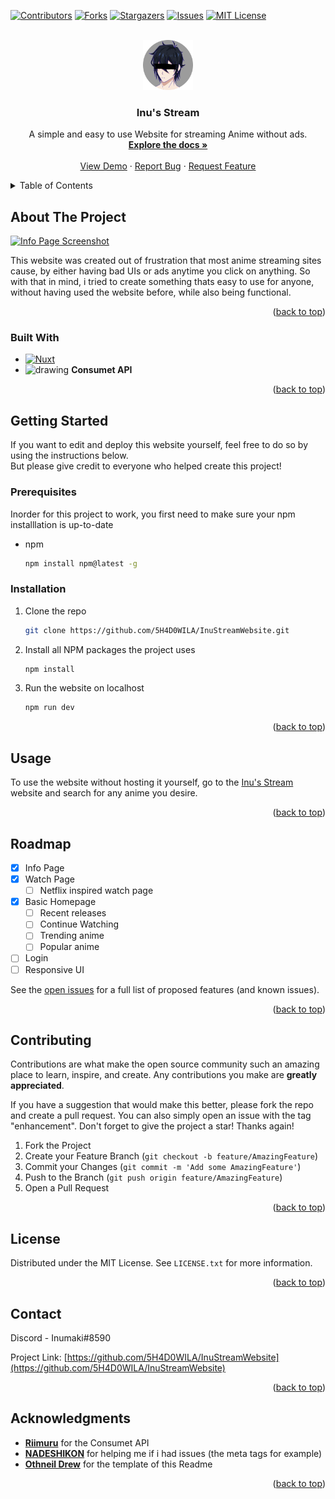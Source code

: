 <!-- Improved compatibility of back to top link: See: https://github.com/othneildrew/Best-README-Template/pull/73 -->
<a name="readme-top"></a>
<!--
*** Thanks for checking out the Best-README-Template. If you have a suggestion
*** that would make this better, please fork the repo and create a pull request
*** or simply open an issue with the tag "enhancement".
*** Don't forget to give the project a star!
*** Thanks again! Now go create something AMAZING! :D
-->



<!-- PROJECT SHIELDS -->
<!--
*** I'm using markdown "reference style" links for readability.
*** Reference links are enclosed in brackets [ ] instead of parentheses ( ).
*** See the bottom of this document for the declaration of the reference variables
*** for contributors-url, forks-url, etc. This is an optional, concise syntax you may use.
*** https://www.markdownguide.org/basic-syntax/#reference-style-links
-->
[![Contributors][contributors-shield]][contributors-url]
[![Forks][forks-shield]][forks-url]
[![Stargazers][stars-shield]][stars-url]
[![Issues][issues-shield]][issues-url]
[![MIT License][license-shield]][license-url]



<!-- PROJECT LOGO -->
<br />
<div align="center">
  <a href="https://github.com/5H4D0WILA/InuStreamWebsite">
    <img src="images/logo.png" alt="Logo" width="80" height="80">
  </a>

<h3 align="center">Inu's Stream</h3>

  <p align="center">
    A simple and easy to use Website for streaming Anime without ads.
    <br />
    <a href="https://github.com/5H4D0WILA/InuStreamWebsite"><strong>Explore the docs »</strong></a>
    <br />
    <br />
    <a href="https://github.com/5H4D0WILA/InuStreamWebsite">View Demo</a>
    ·
    <a href="https://github.com/5H4D0WILA/InuStreamWebsite/issues">Report Bug</a>
    ·
    <a href="https://github.com/5H4D0WILA/InuStreamWebsite/issues">Request Feature</a>
  </p>
</div>



<!-- TABLE OF CONTENTS -->
<details>
  <summary>Table of Contents</summary>
  <ol>
    <li>
      <a href="#about-the-project">About The Project</a>
      <ul>
        <li><a href="#built-with">Built With</a></li>
      </ul>
    </li>
    <li>
      <a href="#getting-started">Getting Started</a>
      <ul>
        <li><a href="#prerequisites">Prerequisites</a></li>
        <li><a href="#installation">Installation</a></li>
      </ul>
    </li>
    <li><a href="#usage">Usage</a></li>
    <li><a href="#roadmap">Roadmap</a></li>
    <li><a href="#contributing">Contributing</a></li>
    <li><a href="#license">License</a></li>
    <li><a href="#contact">Contact</a></li>
    <li><a href="#acknowledgments">Acknowledgments</a></li>
  </ol>
</details>



<!-- ABOUT THE PROJECT -->
## About The Project

[![Info Page Screenshot][product-screenshot]](https://i.ibb.co/g3ZxZMh/info-page.png)

This website was created out of frustration that most anime streaming sites cause, by either having bad UIs or ads anytime you click on anything.
So with that in mind, i tried to create something thats easy to use for anyone, without having used the website before, while also being functional.

<p align="right">(<a href="#readme-top">back to top</a>)</p>



### Built With

* [![Nuxt][Nuxt.js]][Nuxt-url]
* <img src="https://camo.githubusercontent.com/a36d9dc03ee8a00e06617a6b6924e54c863f327e1ab4e4d4379348f7f480b281/68747470733a2f2f636f6e73756d65742e6f72672f696d616765732f636f6e73756d65746c6f676f2e706e67" alt="drawing" width="30"/> <b>Consumet API</b>

<p align="right">(<a href="#readme-top">back to top</a>)</p>



<!-- GETTING STARTED -->
## Getting Started

If you want to edit and deploy this website yourself, feel free to do so by using the instructions below.<br>
But please give credit to everyone who helped create this project!

### Prerequisites

Inorder for this project to work, you first need to make sure your npm installlation is up-to-date
* npm
  ```sh
  npm install npm@latest -g
  ```

### Installation

1. Clone the repo
   ```sh
   git clone https://github.com/5H4D0WILA/InuStreamWebsite.git
   ```
2. Install all NPM packages the project uses
   ```sh
   npm install
   ```
3. Run the website on localhost
   ```sh
   npm run dev
   ```

<p align="right">(<a href="#readme-top">back to top</a>)</p>



<!-- USAGE EXAMPLES -->
## Usage

To use the website without hosting it yourself, go to the [Inu's Stream](https://inu.watch) website and search for any anime you desire.

<p align="right">(<a href="#readme-top">back to top</a>)</p>

<!-- ROADMAP -->
## Roadmap

- [x] Info Page
- [x] Watch Page
    - [ ] Netflix inspired watch page
- [x] Basic Homepage
    - [ ] Recent releases
    - [ ] Continue Watching
    - [ ] Trending anime
    - [ ] Popular anime
- [ ] Login
- [ ] Responsive UI

See the [open issues](https://github.com/5H4D0WILA/InuStreamWebsite/issues) for a full list of proposed features (and known issues).

<p align="right">(<a href="#readme-top">back to top</a>)</p>



<!-- CONTRIBUTING -->
## Contributing

Contributions are what make the open source community such an amazing place to learn, inspire, and create. Any contributions you make are **greatly appreciated**.

If you have a suggestion that would make this better, please fork the repo and create a pull request. You can also simply open an issue with the tag "enhancement".
Don't forget to give the project a star! Thanks again!

1. Fork the Project
2. Create your Feature Branch (`git checkout -b feature/AmazingFeature`)
3. Commit your Changes (`git commit -m 'Add some AmazingFeature'`)
4. Push to the Branch (`git push origin feature/AmazingFeature`)
5. Open a Pull Request

<p align="right">(<a href="#readme-top">back to top</a>)</p>



<!-- LICENSE -->
## License

Distributed under the MIT License. See `LICENSE.txt` for more information.

<p align="right">(<a href="#readme-top">back to top</a>)</p>



<!-- CONTACT -->
## Contact

Discord - Inumaki#8590

Project Link: [https://github.com/5H4D0WILA/InuStreamWebsite](https://github.com/5H4D0WILA/InuStreamWebsite)

<p align="right">(<a href="#readme-top">back to top</a>)</p>



<!-- ACKNOWLEDGMENTS -->
## Acknowledgments

* <b>[Riimuru](https://github.com/riimuru)</b> for the Consumet API
* <b>[NADESHIKON](https://github.com/NADESHIKON)</b> for helping me if i had issues (the meta tags for example)
* <b>[Othneil Drew](https://github.com/othneildrew)</b> for the template of this Readme

<p align="right">(<a href="#readme-top">back to top</a>)</p>



<!-- MARKDOWN LINKS & IMAGES -->
<!-- https://www.markdownguide.org/basic-syntax/#reference-style-links -->
[contributors-shield]: https://img.shields.io/github/contributors/5H4D0WILA/InuStreamWebsite.svg?style=for-the-badge
[contributors-url]: https://github.com/5H4D0WILA/InuStreamWebsite/graphs/contributors
[forks-shield]: https://img.shields.io/github/forks/5H4D0WILA/InuStreamWebsite.svg?style=for-the-badge
[forks-url]: https://github.com/5H4D0WILA/InuStreamWebsite/network/members
[stars-shield]: https://img.shields.io/github/stars/5H4D0WILA/InuStreamWebsite.svg?style=for-the-badge
[stars-url]: https://github.com/5H4D0WILA/InuStreamWebsite/stargazers
[issues-shield]: https://img.shields.io/github/issues/5H4D0WILA/InuStreamWebsite.svg?style=for-the-badge
[issues-url]: https://github.com/5H4D0WILA/InuStreamWebsite/issues
[license-shield]: https://img.shields.io/github/license/5H4D0WILA/InuStreamWebsite.svg?style=for-the-badge
[license-url]: https://github.com/5H4D0WILA/InuStreamWebsite/blob/master/LICENSE.txt
[linkedin-shield]: https://img.shields.io/badge/-LinkedIn-black.svg?style=for-the-badge&logo=linkedin&colorB=555
[linkedin-url]: https://linkedin.com/in/linkedin_username
[product-screenshot]: images/screenshot.png
[Nuxt.js]: https://img.shields.io/badge/nuxt.js-000000?style=for-the-badge&logo=nuxtdotjs&logoColor=white
[Nuxt-url]: https://nuxtjs.org/
[React.js]: https://img.shields.io/badge/React-20232A?style=for-the-badge&logo=react&logoColor=61DAFB
[React-url]: https://reactjs.org/
[Vue.js]: https://img.shields.io/badge/Vue.js-35495E?style=for-the-badge&logo=vuedotjs&logoColor=4FC08D
[Vue-url]: https://vuejs.org/
[Angular.io]: https://img.shields.io/badge/Angular-DD0031?style=for-the-badge&logo=angular&logoColor=white
[Angular-url]: https://angular.io/
[Svelte.dev]: https://img.shields.io/badge/Svelte-4A4A55?style=for-the-badge&logo=svelte&logoColor=FF3E00
[Svelte-url]: https://svelte.dev/
[Laravel.com]: https://img.shields.io/badge/Laravel-FF2D20?style=for-the-badge&logo=laravel&logoColor=white
[Laravel-url]: https://laravel.com
[Bootstrap.com]: https://img.shields.io/badge/Bootstrap-563D7C?style=for-the-badge&logo=bootstrap&logoColor=white
[Bootstrap-url]: https://getbootstrap.com
[JQuery.com]: https://img.shields.io/badge/jQuery-0769AD?style=for-the-badge&logo=jquery&logoColor=white
[JQuery-url]: https://jquery.com 
